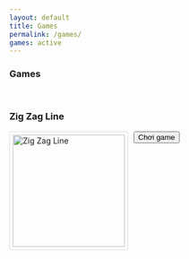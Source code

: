```yaml
---
layout: default
title: Games
permalink: /games/
games: active
---
```

<h3><i class="fas fa-gamepad"></i> Games</h3>
<br>
<div>
<h3>Zig Zag Line</h3>
<img src="https://s3-eu-west-1.amazonaws.com/wanted5games-games-live/game-img/7960.png" alt="Zig Zag Line" style="  border: 1px solid #ddd;
  border-radius: 4px;
  padding: 5px;
  width: 200px; float:left; margin-right:10px;
margin-bottom: 100px;
">
<button>Chơi game</button>
</div>